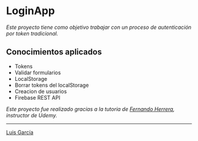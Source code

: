 # LoginApp

_Este proyecto tiene como objetivo trabajar con un proceso de autenticación por token tradicional._

## Conocimientos aplicados

* Tokens
* Validar formularios
* LocalStorage
* Borrar tokens del localStorage
* Creacion de usuarios
* Firebase REST API

_Este proyecto fue realizado gracias a la tutoria de [Fernando Herrera](https://github.com/Klerith), instructor de Udemy._

---
[Luis García](https://github.com/alejandrolgarcia)




